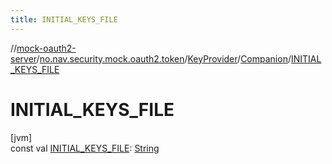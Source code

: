 ```yaml
---
title: INITIAL_KEYS_FILE
---
```

//[mock-oauth2-server](../../../../index.html)/[no.nav.security.mock.oauth2.token](../../index.html)/[KeyProvider](../index.html)/[Companion](index.html)/[INITIAL_KEYS_FILE](-i-n-i-t-i-a-l_-k-e-y-s_-f-i-l-e.html)



# INITIAL_KEYS_FILE



[jvm]\
const val [INITIAL_KEYS_FILE](-i-n-i-t-i-a-l_-k-e-y-s_-f-i-l-e.html): [String](https://kotlinlang.org/api/latest/jvm/stdlib/kotlin/-string/index.html)




